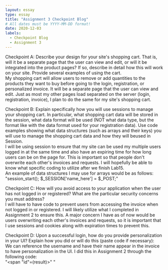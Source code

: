 ```yaml
---
layout: essay
type: essay
title: "Assignment 3 Checkpoint Blog"
# All dates must be YYYY-MM-DD format!
date: 2020-12-03
labels:
  - Checkpoint Blog
  - Assignment 3
---
```


Checkpoint A:
Describe your design for your site's shopping cart. That is, will it be a separate page that the user can view and edit, or will it be integrated into the product pages? If so, describe in detail how this will work on your site. Provide several examples of using the cart. <br>
My shopping cart will allow users to remove or add quantities to the products they want to buy before going to the login, registration, or personalized invoice. It will be a separate page that the user can view and edit. Just as most my other pages load separated on the server (login, registration, invoice), I plan to do the same for my site's shopping cart. <br>

Checkpoint B:
Explain specifically how you will use sessions to manage your shopping cart. In particular, what shopping cart data will be stored in the session, what data format will be used (NOT what data type, but the format like with the data format used for your registration data). Use code examples showing what data structures (such as arrays and their keys) you will use to manage the shopping cart data and how they will beused in Session. <br>
I will be using session to ensure that my site can be used my multiple users logged in at the same time and also have an expiring time for how long users can be on the page for. This is important so that people don't overwrite each other's invoices and requests. I will hopefully be able to know what specific coding to utilize after we finish Lab15. <br>
An example of data structures I may use for arrays would be as follows: "session_start();
 $_SESSION['name_here'] = $_POST;" <br>

Checkpoint C:
How will you avoid access to your application when the user has not logged in or registered? What are the particular security concerns you must address? <br>
I will have to have code to prevent users from accessing the invoice when not logged in or registered. I will likely utilize what I completed in Assignment 2 to ensure this. A major concern I have as of now would be users overwriting each other's invoices and requests, so it is important that I use sessions and cookies along with expiration times to prevent this. <br>

Checkpoint D:
Upon a successful login, how do you provide personalization in your UI? Explain how you did or will do this (paste code if necessary): <br>
We can reference the username and have their name appear in the invoice to have personalization in the UI. I did this in Assignment 2 through the following code: <br>
"<span "id"=(result)>"</span> 
"<script> { "document.getElementById("result").innerHTML" = "localStorage.getItem("textvalue");" }' <br>
  <br>"

Checkpoint E:
If you are working with partners, how will you split up the work in your team so that you are working in parallel as effectively as possible? That is, who is doing what and when? <br>
I will be doing this assignment by myself. 
<br>

Checkpoint F:
How are you approching Assigment 3 differently than Aassignment 2? <br>
I am approaching this Assignment 3 differently in that I hope to reach out for help and ask questions in class when I need help. I often try to figure things out my own by searching online, but that doesn't always prove helpful. I definitely want to continue starting ahead early so that I am not rushing to finish before the deadline. This assignment is very important, so I want to fix and understand any mistakes I made in the previous assignments so I do not make the same errors again.
 
